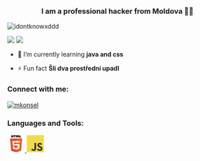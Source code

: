 <h3 align="center">I am a professional hacker from Moldova 👨‍💻</h3>

<p align="left"> <img src="https://komarev.com/ghpvc/?username=idontknowxddd&label=Profile%20views&color=0e75b6&style=flat" alt="idontknowxddd" /> </p>

![](https://media.giphy.com/media/26ufbXtZVCp1su6kw/giphy.gif)
![](https://media.giphy.com/media/jXgqJ6g901rstvbIx1/giphy.gif)
- 🌱 I’m currently learning **java and css**

- ⚡ Fun fact **Šli dva prostřední upadl**

<h3 align="left">Connect with me:</h3>
<p align="left">
<a href="https://instagram.com/mkonsel" target="blank"><img align="center" src="https://raw.githubusercontent.com/rahuldkjain/github-profile-readme-generator/master/src/images/icons/Social/instagram.svg" alt="mkonsel" height="30" width="40" /></a>
</p>

<h3 align="left">Languages and Tools:</h3>
<p align="left"> <a href="https://www.w3.org/html/" target="_blank" rel="noreferrer"> <img src="https://raw.githubusercontent.com/devicons/devicon/master/icons/html5/html5-original-wordmark.svg" alt="html5" width="40" height="40"/> </a> <a href="https://developer.mozilla.org/en-US/docs/Web/JavaScript" target="_blank" rel="noreferrer"> <img src="https://raw.githubusercontent.com/devicons/devicon/master/icons/javascript/javascript-original.svg" alt="javascript" width="40" height="40"/> </a> </p>
